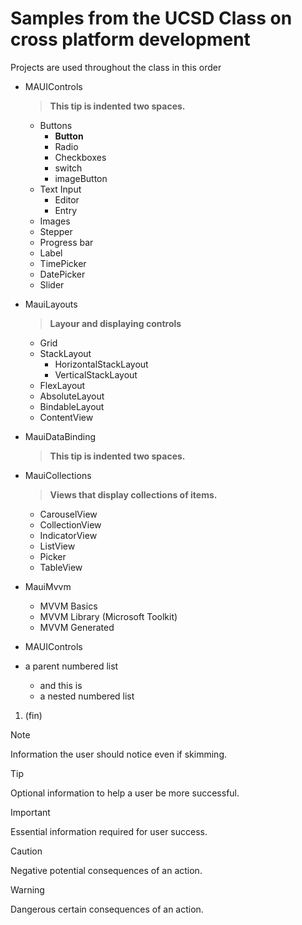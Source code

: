# Samples from the UCSD Class on cross platform development
Projects are used throughout the class in this order
- MAUIControls
  > **This tip is indented two spaces.**
   - Buttons
     - **Button**
     - Radio
     - Checkboxes 
	 - switch
	 - imageButton
   - Text Input
      - Editor
	  - Entry
   - Images
   - Stepper
   - Progress bar
   - Label
   - TimePicker
   - DatePicker
   - Slider

- MauiLayouts
  > **Layour and displaying controls**
    - Grid
    - StackLayout
    	- HorizontalStackLayout
		- VerticalStackLayout
	- FlexLayout
	- AbsoluteLayout
	- BindableLayout
	- ContentView
- MauiDataBinding
  > **This tip is indented two spaces.**
- MauiCollections
  > **Views that display collections of items.**
    - CarouselView
	- CollectionView
	- IndicatorView
	- ListView
	- Picker
	- TableView
- MauiMvvm
	- MVVM Basics
	- MVVM Library (Microsoft Toolkit)
	- MVVM Generated
- MAUIControls
- a parent numbered list
   - and this is
   - a nested numbered list
1. (fin)
> [!NOTE]
> Information the user should notice even if skimming.

> [!TIP]
> Optional information to help a user be more successful.

> [!IMPORTANT]
> Essential information required for user success.

> [!CAUTION]
> Negative potential consequences of an action.

> [!WARNING]
> Dangerous certain consequences of an action.